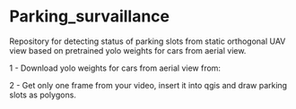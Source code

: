 # Parking_survaillance
Repository for detecting status of parking slots from static orthogonal UAV view based on pretrained yolo weights for cars from aerial view.

1 - Download yolo weights for cars from aerial view from: 

2 - Get only one frame from your video, insert it into qgis and draw parking slots as polygons. 
